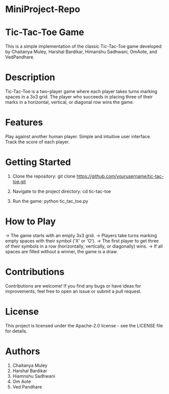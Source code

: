 # MiniProject-Repo


 
# Tic-Tac-Toe Game
This is a simple implementation of the classic Tic-Tac-Toe game developed by Chaitanya Muley, Harshal Bardikar, Himanshu Sadhwani, OmAote, and VedPandhare.

# Description
Tic-Tac-Toe is a two-player game where each player takes turns marking spaces in a 3x3 grid. The player who succeeds in placing three of their marks in a horizontal, vertical, or diagonal row wins the game.

# Features
Play against another human player.
Simple and intuitive user interface.
Track the score of each player.

# Getting Started
1. Clone the repository:
git clone https://github.com/yourusername/tic-tac-toe.git

3. Navigate to the project directory:
cd tic-tac-toe

4. Run the game:
python tic_tac_toe.py

# How to Play
-> The game starts with an empty 3x3 grid.
-> Players take turns marking empty spaces with their symbol ('X' or 'O').
-> The first player to get three of their symbols in a row (horizontally, vertically, or diagonally) wins.
-> If all spaces are filled without a winner, the game is a draw.

# Contributions
Contributions are welcome! If you find any bugs or have ideas for improvements, feel free to open an issue or submit a pull request.

# License
This project is licensed under the Apache-2.0 license - see the LICENSE file for details.

# Authors
1. Chaitanya Muley
2. Harshal Bardikar
3. Hiamnshu Sadhwani
4. Om Aote
5. Ved Pandhare
